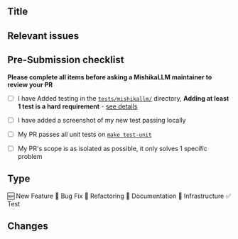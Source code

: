 ## Title

<!-- e.g. "Implement user authentication feature" -->

## Relevant issues

<!-- e.g. "Fixes #000" -->

## Pre-Submission checklist

**Please complete all items before asking a MishikaLLM maintainer to review your PR**

- [ ] I have Added testing in the [`tests/mishikallm/`](https://github.com/skorpland/mishikallm/tree/main/tests/mishikallm) directory, **Adding at least 1 test is a hard requirement** - [see details](https://docs.21t.cc/docs/extras/contributing_code)
- [ ] I have added a screenshot of my new test passing locally 
- [ ] My PR passes all unit tests on [`make test-unit`](https://docs.21t.cc/docs/extras/contributing_code)
- [ ] My PR's scope is as isolated as possible, it only solves 1 specific problem


## Type

<!-- Select the type of Pull Request -->
<!-- Keep only the necessary ones -->

🆕 New Feature
🐛 Bug Fix
🧹 Refactoring
📖 Documentation
🚄 Infrastructure
✅ Test

## Changes


